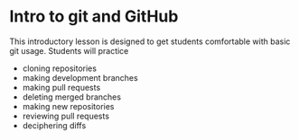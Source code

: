 # Intro to git and GitHub

This introductory lesson is designed to get students comfortable with basic git usage.
Students will practice
* cloning repositories
* making development branches
* making pull requests
* deleting merged branches
* making new repositories
* reviewing pull requests
* deciphering diffs
